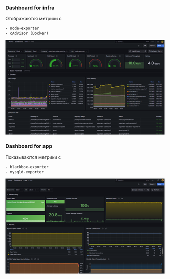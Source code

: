 
### Dashboard for infra

Отображаются метрики с

    - node-exporter
    - cAdvisor (Docker)

![infra](./img/infra.png)

### Dashboard for app

Показываются метрики с

    - blackbox-exporter
    - mysqld-exporter

![app](./img/app.png)